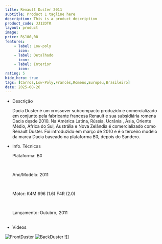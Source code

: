 ```yaml
---
title: Renault Duster 2011
subtitle: Product 1 tagline here
description: This is a product description
product_code: JJ12DTR
layout: product
image: 
price: R$100,00
features:
    - label: Low-poly
      icon:
    - label: Detalhado
      icon:
    - label: Interior
      icon:
rating: 5
hide_hero: true
tags: [Carros,Low-Poly,Francês,Romeno,Europeu,Brasileiro]
date: 2025-08-26
---
```


<div class="tabs is-centered is-fullwidth is-toggle">
  <ul>
    <li><a>Descrição</a>
      <p>Dacia Duster é um crossover subcompacto produzido e comercializado em conjunto pela fabricante francesa Renault e sua subsidiária romena Dacia desde 2010. Na América Latina, Rússia, Ucrânia , Ásia, Oriente Médio, África do Sul, Austrália e Nova Zelândia é comercializado como Renault Duster. Foi introduzido em março de 2010 e é o terceiro modelo da marca Dacia baseado na plataforma B0, depois do Sandero.</p>
    </li>
    <li><a>Info. Técnicas</a>
      <p>Plataforma: B0</p><br>
      <p>Ano/Modelo: 2011</p><br>
      <p>Motor: K4M 696 (1.6) F4R (2.0)</p><br>
      <p>Lançamento: Outubro, 2011</p><br>
    </li>
    <li><a>Videos</a></li>
  </ul>
</div>

![FrontDuster]()
![BackDuster]()
![]
